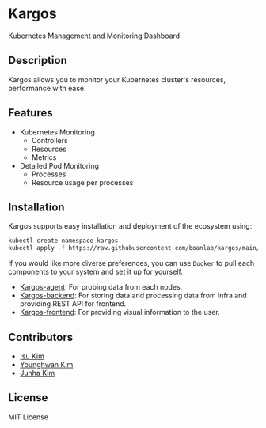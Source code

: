 # Kargos
Kubernetes Management and Monitoring Dashboard

## Description
Kargos allows you to monitor your Kubernetes cluster's resources, performance with ease.


## Features
- Kubernetes Monitoring
	- Controllers
	- Resources
	- Metrics
- Detailed Pod Monitoring
	- Processes
	- Resource usage per processes


## Installation
Kargos supports easy installation and deployment of the ecosystem using:
```bash
kubectl create namespace kargos
kubectl apply -f https://raw.githubusercontent.com/boanlab/kargos/main/kargos.yaml
```

If you would like more diverse preferences, you can use `Docker` to pull each components to your system and set it up for yourself.
- [Kargos-agent](./kargos-agent): For probing data from each nodes.
- [Kargos-backend](./kargos-backend): For storing data and processing data from infra and providing REST API for frontend.
- [Kargos-frontend](./kargos-frontend): For providing visual information to the user.



## Contributors
- [Isu Kim](https://github.com/isu-kim)
- [Younghwan Kim](https://github.com/royroyee)
- [Junha Kim](https://github.com/kim-wnsgk)

## License
MIT License